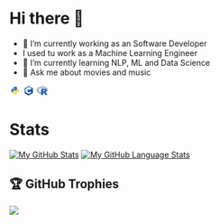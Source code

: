 # Hi there 👋

- 🔭 I’m currently working as an Software Developer
- I used tu work as a Machine Learning Engineer
- 🌱 I’m currently learning NLP, ML and Data Science
- 💬 Ask me about movies and music


<code><img height="20" alt="python" src="https://raw.githubusercontent.com/github/explore/80688e429a7d4ef2fca1e82350fe8e3517d3494d/topics/python/python.png"></code>
<code><img height="20" alt="c" src="https://raw.githubusercontent.com/github/explore/80688e429a7d4ef2fca1e82350fe8e3517d3494d/topics/c/c.png"></code>
<code><img height="20" alt="r" src="https://raw.githubusercontent.com/github/explore/80688e429a7d4ef2fca1e82350fe8e3517d3494d/topics/r/r.png"></code>

# Stats

[![My GitHub Stats](https://github-readme-stats.vercel.app/api/?username=jafetcc02&count_private=true&theme=tokyonight&showicons=true)]()
[![My GitHub Language Stats](https://github-readme-stats.vercel.app/api/top-langs/?username=jafetcc02&langs_count=5&theme=tokyonight)]()


## 🏆 GitHub Trophies
![](https://github-profile-trophy.vercel.app/?username=jafetcc02&theme=juicyfresh&no-frame=false&no-bg=true&margin-w=4)
